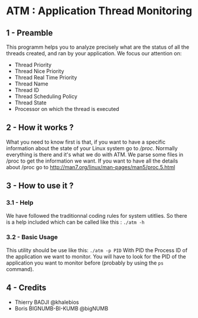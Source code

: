 # ATM : Application Thread Monitoring

## 1 - Preamble

This programm helps you to analyze precisely what are the status of all the threads created, and ran by your application.
We focus our attention on:

- Thread Priority
- Thread Nice Priority
- Thread Real Time Priority
- Thread Name
- Thread ID
- Thread Scheduling Policy
- Thread State
- Processor on which the thread is executed

## 2 - How it works ?

What you need to know first is that, if you want to have a specific information about the state of 
your Linux system go to */proc*. Normally everything is there and it's what we do with ATM.
We parse some files in /proc to get the information we want.
If you want to have all the details about /proc go to http://man7.org/linux/man-pages/man5/proc.5.html

## 3 - How to use it ?

### 3.1 - Help

We have followed the traditionnal coding rules for system utitlies. So there is a help included which 
can be called like this :
`./atm -h`

### 3.2 - Basic Usage

This utility should be use like this:
`./atm -p PID`
With PID the Process ID of the application we want to monitor. You will have to look for the PID of the
application you want to monitor before (probably by using the `ps` command).

## 4 - Credits

- Thierry BADJI @khalebios
- Boris BIGNUMB-BI-KUMB @bigNUMB

